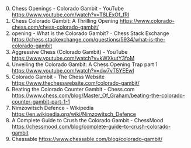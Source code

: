 0. Chess Openings - Colorado Gambit - YouTube
https://www.youtube.com/watch?v=T8LExOf_fRI
1. Chess Colorado Gambit: A Thrilling Opening
https://www.colorado-chess.com/chess-colorado-gambit/
2. opening - What is the Colorado Gambit? - Chess Stack Exchange
https://chess.stackexchange.com/questions/5934/what-is-the-colorado-gambit
3. Aggressive Chess (Colorado Gambit) - YouTube
https://www.youtube.com/watch?v=kWXkutY3foM
4. Unveiling the Colorado Gambit: A Chess Opening Trap part 1
https://www.youtube.com/watch?v=dw7vT5YEEwI
5. Colorado Gambit - The Chess Website
https://www.thechesswebsite.com/colorado-gambit/
6. Beating the Colorado Counter Gambit - Chess.com
https://www.chess.com/blog/Master_Of_Graham/beating-the-colorado-counter-gambit-part-1-1
7. Nimzowitsch Defence - Wikipedia
https://en.wikipedia.org/wiki/Nimzowitsch_Defence
8. A Complete Guide to Crush the Colorado Gambit - ChessMood
https://chessmood.com/blog/complete-guide-to-crush-colorado-gambit
9. Chessable
https://www.chessable.com/blog/colorado-gambit/
